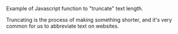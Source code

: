 Example of Javascript function to "truncate" text length. 

Truncating is the process of making something shorter, and it's very common for us to abbreviate text on websites.
